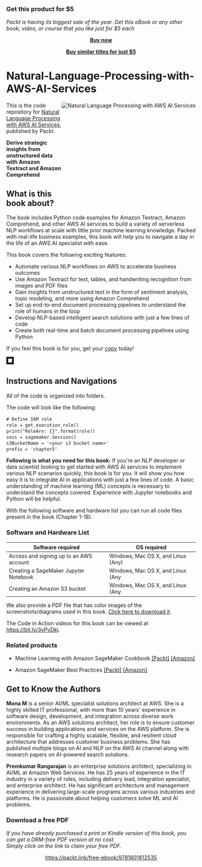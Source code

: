 
### Get this product for $5

<i>Packt is having its biggest sale of the year. Get this eBook or any other book, video, or course that you like just for $5 each</i>


<b><p align='center'>[Buy now](https://packt.link/9781801812535)</p></b>


<b><p align='center'>[Buy similar titles for just $5](https://subscription.packtpub.com/search)</p></b>


# Natural-Language-Processing-with-AWS-AI-Services

<a href="https://www.packtpub.com/product/natural-language-processing-with-aws-ai-services/9781801812535?utm_source=github&utm_medium=repository&utm_campaign=9781801812535"><img src="https://static.packt-cdn.com/products/9781801812535/cover/smaller" alt="Natural Language Processing with AWS AI Services" height="256px" align="right"></a>

This is the code repository for [Natural Language Processing with AWS AI Services](https://www.packtpub.com/product/natural-language-processing-with-aws-ai-services/9781801812535?utm_source=github&utm_medium=repository&utm_campaign=9781801812535), published by Packt.

**Derive strategic insights from unstructured data with Amazon Textract and Amazon Comprehend**

## What is this book about?
The book includes Python code examples for Amazon Textract, Amazon Comprehend, and other AWS AI services to build a variety of serverless NLP workflows at scale with little prior machine learning knowledge. Packed with real-life business examples, this book will help you to navigate a day in the life of an AWS AI specialist with ease.	

This book covers the following exciting features: 
* Automate various NLP workflows on AWS to accelerate business outcomes
* Use Amazon Textract for text, tables, and handwriting recognition from images and PDF files
* Gain insights from unstructured text in the form of sentiment analysis, topic modeling, and more using Amazon Comprehend
* Set up end-to-end document processing pipelines to understand the role of humans in the loop
* Develop NLP-based intelligent search solutions with just a few lines of code
* Create both real-time and batch document processing pipelines using Python

If you feel this book is for you, get your [copy](https://www.amazon.com/dp/1801812535) today!

<a href="https://www.packtpub.com/?utm_source=github&utm_medium=banner&utm_campaign=GitHubBanner"><img src="https://raw.githubusercontent.com/PacktPublishing/GitHub/master/GitHub.png" 
alt="https://www.packtpub.com/" border="5" /></a>


## Instructions and Navigations
All of the code is organized into folders.

The code will look like the following:
```
# Define IAM role
role = get_execution_role()
print("RoleArn: {}".format(role))
sess = sagemaker.Session()
s3BucketName = '<your s3 bucket name>'
prefix = 'chapter5'
```

**Following is what you need for this book:**
If you're an NLP developer or data scientist looking to get started with AWS AI services to implement various NLP scenarios quickly, this book is for you. It will show you how easy it is to integrate AI in applications with just a few lines of code. A basic understanding of machine learning (ML) concepts is necessary to understand the concepts covered. Experience with Jupyter notebooks and Python will be helpful.	

With the following software and hardware list you can run all code files present in the book (Chapter 1-18).

### Software and Hardware List

| Software required                           | OS required                        |
| --------------------------------------------| -----------------------------------|
| Access and signing up to an AWS account     | Windows, Mac OS X, and Linux (Any) |
| Creating a SageMaker Jupyter Notebook       | Windows, Mac OS X, and Linux (Any  |
| Creating an Amazon S3 bucket                | Windows, Mac OS X, and Linux (Any  |

We also provide a PDF file that has color images of the screenshots/diagrams used in this book. [Click here to download it](https://static.packt-cdn.com/downloads/9781801812535_ColorImages.pdf).

The Code in Action videos for this book can be viewed at https://bit.ly/3vPvDkj.


### Related products <Other books you may enjoy>
* Machine Learning with Amazon SageMaker Cookbook [[Packt]](https://www.packtpub.com/product/machine-learning-with-amazon-sagemaker-cookbook/9781800567030?utm_source=github&utm_medium=repository&utm_campaign=9781800567030) [[Amazon]](https://www.amazon.com/dp/1800567030)

* Amazon SageMaker Best Practices [[Packt]](https://www.packtpub.com/product/amazon-sagemaker-best-practices/9781801070522?utm_source=github&utm_medium=repository&utm_campaign=9781801070522) [[Amazon]](https://www.amazon.com/dp/1801070520)

## Get to Know the Authors
**Mona M**
is a senior AI/ML specialist solutions architect at AWS. She is a highly skilled IT professional, with more than 10 years' experience in software design, development, and integration across diverse work environments. As an AWS solutions architect, her role is to ensure customer success in building applications and services on the AWS platform. She is responsible for crafting a highly scalable, flexible, and resilient cloud architecture that addresses customer business problems. She has published multiple blogs on AI and NLP on the AWS AI channel along with research papers on AI-powered search solutions.

**Premkumar Rangarajan**
is an enterprise solutions architect, specializing in AI/ML at Amazon Web Services. He has 25 years of experience in the IT industry in a variety of roles, including delivery lead, integration specialist, and enterprise architect. He has significant architecture and management experience in delivering large-scale programs across various industries and platforms. He is passionate about helping customers solve ML and AI problems.
### Download a free PDF

 <i>If you have already purchased a print or Kindle version of this book, you can get a DRM-free PDF version at no cost.<br>Simply click on the link to claim your free PDF.</i>
<p align="center"> <a href="https://packt.link/free-ebook/9781801812535">https://packt.link/free-ebook/9781801812535 </a> </p>